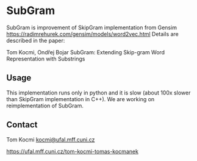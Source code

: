 # SubGram

SubGram is improvement of SkipGram implementation from Gensim https://radimrehurek.com/gensim/models/word2vec.html
Details are described in the paper:

Tom Kocmi, Ondřej Bojar 
SubGram: Extending Skip-gram Word Representation with Substrings

## Usage

This implementation runs only in python and it is slow (about 100x slower than SkipGram implementation in C++). We are working on reimplementation of SubGram.

## Contact
Tom Kocmi <kocmi@ufal.mff.cuni.cz>

https://ufal.mff.cuni.cz/tom-kocmi-tomas-kocmanek
